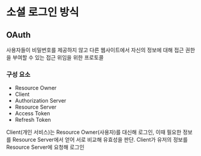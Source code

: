 # 소셜 로그인 방식

## OAuth
사용자들이 비밀번호를 제공하지 않고 다른 웹사이트에서 자신의 정보에 대해 접근 권한을 부여할 수 있는 접근 위임을 위한 프로토콜

### 구성 요소
- Resource Owner
- Client
- Authorization Server
- Resource Server
- Access Token
- Refresh Token

Client(개인 서비스)는 Resource Owner(사용자)를 대신해 로그인, 이때 필요한 정보를 Resource Server에서 얻어 서로 비교해 유효성을 판단.
Client가 유저의 정보를 Resource Server에 요청해 로그인